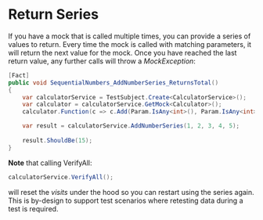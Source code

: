 ﻿# Return Series

If you have a mock that is called multiple times, you can provide a series of values to return. Every time the mock is called 
with matching parameters, it will return the next value for the mock. Once you have reached the last return value, any further calls
will throw a _MockException_:

```c#
[Fact]
public void SequentialNumbers_AddNumberSeries_ReturnsTotal()
{
    var calculatorService = TestSubject.Create<CalculatorService>();
    var calculator = calculatorService.GetMock<Calculator>();
    calculator.Function(c => c.Add(Param.IsAny<int>(), Param.IsAny<int>())).Returns(3, 6, 10, 15);

    var result = calculatorService.AddNumberSeries(1, 2, 3, 4, 5);
    
    result.ShouldBe(15);
}
```

**Note** that calling VerifyAll:

```c#
calculatorService.VerifyAll();
```

will reset the _visits_ under the hood so you can restart using the series again. This is by-design to support test scenarios
where retesting data during a test is required.